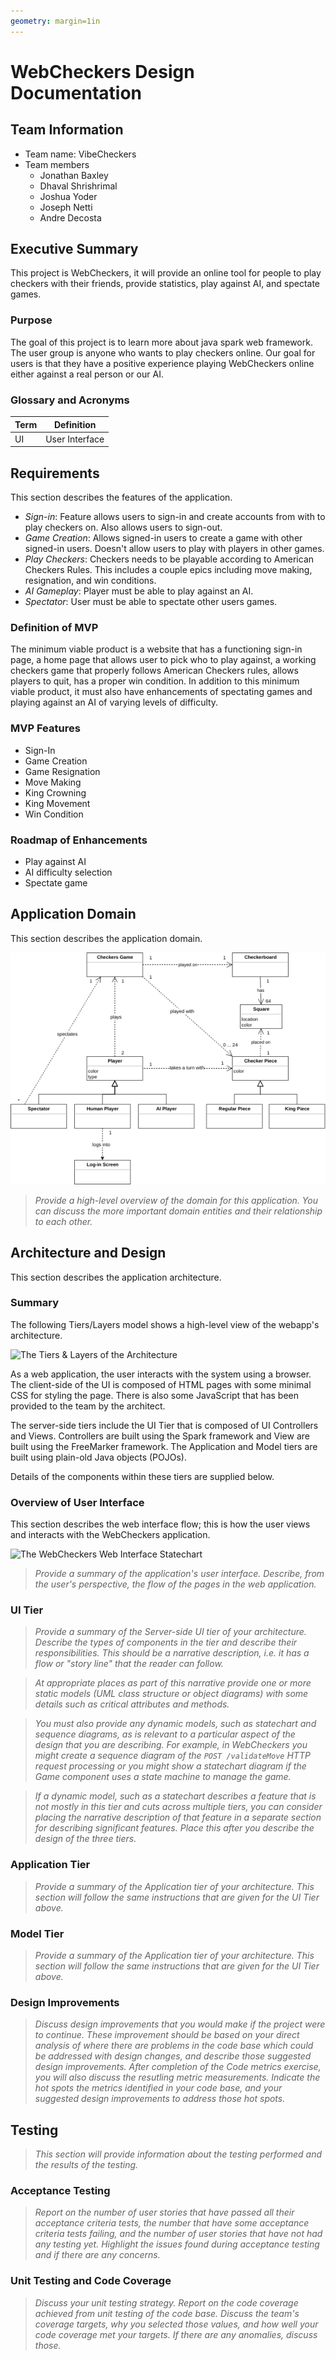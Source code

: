 ```yaml
--- 
geometry: margin=1in
---
```


# WebCheckers Design Documentation  

## Team Information  

- Team name: VibeCheckers
- Team members
  - Jonathan Baxley
  - Dhaval Shrishrimal
  - Joshua Yoder
  - Joseph Netti
  - Andre Decosta

## Executive Summary
This project is WebCheckers, it will provide an online tool for people to play
checkers with their friends, provide statistics, play against AI, and spectate
games.

### Purpose
The goal of this project is to learn more about java spark web framework. The
user group is anyone who wants to play checkers online. Our goal for users is
that they have a positive experience playing WebCheckers online either against
a real person or our AI.

### Glossary and Acronyms  

| Term | Definition     |
|------|----------------|
| UI   | User Interface |

## Requirements  
This section describes the features of the application.

- *Sign-in*: Feature allows users to sign-in and create accounts from with to
  play checkers on. Also allows users to sign-out.
- *Game Creation*: Allows signed-in users to create a game with other
  signed-in users. Doesn't allow users to play with players in other games.
- *Play Checkers*: Checkers needs to be playable according to American
  Checkers Rules. This includes a couple epics including move making,
  resignation, and win conditions.
- *AI Gameplay*: Player must be able to play against an AI.
- *Spectator*: User must be able to spectate other users games.

### Definition of MVP  
The minimum viable product is a website that has a functioning sign-in page, a
home page that allows user to pick who to play against, a working checkers game
that properly follows American Checkers rules, allows players to quit, has a
proper win condition. In addition to this minimum viable product, it must also
have enhancements of spectating games and playing against an AI of varying levels
of difficulty.

### MVP Features

- Sign-In
- Game Creation
- Game Resignation
- Move Making
- King Crowning
- King Movement
- Win Condition

### Roadmap of Enhancements  

- Play against AI
- AI difficulty selection
- Spectate game

## Application Domain  
This section describes the application domain.

![The WebCheckers Domain Model](DomainAnalysisGroup.png)

> _Provide a high-level overview of the domain for this application. You
> can discuss the more important domain entities and their relationship
> to each other._

## Architecture and Design  
This section describes the application architecture.

### Summary  
The following Tiers/Layers model shows a high-level view of the webapp's
architecture.

![The Tiers & Layers of the Architecture](architecture-tiers-and-layers.png)

As a web application, the user interacts with the system using a
browser.  The client-side of the UI is composed of HTML pages with
some minimal CSS for styling the page.  There is also some JavaScript
that has been provided to the team by the architect.

The server-side tiers include the UI Tier that is composed of UI Controllers
and Views. Controllers are built using the Spark framework and View are built
using the FreeMarker framework. The Application and Model tiers are built
using plain-old Java objects (POJOs).

Details of the components within these tiers are supplied below.

### Overview of User Interface
This section describes the web interface flow; this is how the user views and
interacts with the WebCheckers application.

![The WebCheckers Web Interface Statechart](web-interface-placeholder.png)

> _Provide a summary of the application's user interface.  Describe, from
> the user's perspective, the flow of the pages in the web application._

### UI Tier  
> _Provide a summary of the Server-side UI tier of your architecture.
> Describe the types of components in the tier and describe their
> responsibilities.  This should be a narrative description, i.e. it has
> a flow or "story line" that the reader can follow._

> _At appropriate places as part of this narrative provide one or more
> static models (UML class structure or object diagrams) with some
> details such as critical attributes and methods._

> _You must also provide any dynamic models, such as statechart and
> sequence diagrams, as is relevant to a particular aspect of the design
> that you are describing.  For example, in WebCheckers you might create
> a sequence diagram of the `POST /validateMove` HTTP request processing
> or you might show a statechart diagram if the Game component uses a
> state machine to manage the game._

> _If a dynamic model, such as a statechart describes a feature that is
> not mostly in this tier and cuts across multiple tiers, you can
> consider placing the narrative description of that feature in a
> separate section for describing significant features. Place this after
> you describe the design of the three tiers._

### Application Tier  
> _Provide a summary of the Application tier of your architecture. This
> section will follow the same instructions that are given for the UI
> Tier above._

### Model Tier  
> _Provide a summary of the Application tier of your architecture. This
> section will follow the same instructions that are given for the UI
> Tier above._

### Design Improvements  
> _Discuss design improvements that you would make if the project were
> to continue. These improvement should be based on your direct
> analysis of where there are problems in the code base which could be
> addressed with design changes, and describe those suggested design
> improvements. After completion of the Code metrics exercise, you
> will also discuss the resutling metric measurements.  Indicate the
> hot spots the metrics identified in your code base, and your
> suggested design improvements to address those hot spots._

## Testing  
> _This section will provide information about the testing performed
> and the results of the testing._

### Acceptance Testing  
> _Report on the number of user stories that have passed all their
> acceptance criteria tests, the number that have some acceptance
> criteria tests failing, and the number of user stories that
> have not had any testing yet. Highlight the issues found during
> acceptance testing and if there are any concerns._

### Unit Testing and Code Coverage  
> _Discuss your unit testing strategy. Report on the code coverage
> achieved from unit testing of the code base. Discuss the team's
> coverage targets, why you selected those values, and how well your
> code coverage met your targets. If there are any anomalies, discuss
> those._
